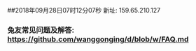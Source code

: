 ##2018年09月28日07时12分07秒 新址: 159.65.210.127
### 兔友常见问题及解答: https://github.com/wanggonging/d/blob/w/FAQ.md
